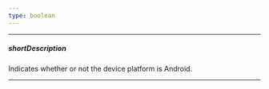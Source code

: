 ```yaml
---
type: boolean
---
```

---
##### shortDescription
Indicates whether or not the device platform is Android.

---
